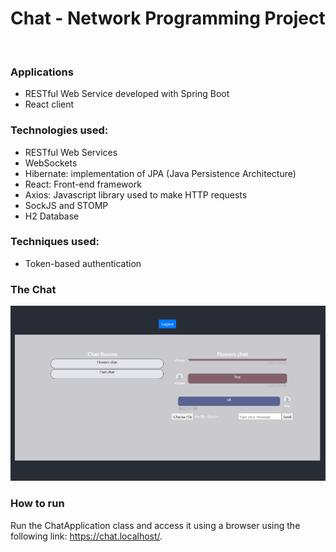 # Chat - Network Programming Project

<br>

### Applications
* RESTful Web Service developed with Spring Boot
* React client

### Technologies used:
* RESTful Web Services
* WebSockets
* Hibernate: implementation of JPA (Java Persistence Architecture)
* React: Front-end framework
* Axios: Javascript library used to make HTTP requests
* SockJS and STOMP
* H2 Database

### Techniques used:
* Token-based authentication

### The Chat
![chat](./images/chat.PNG)

### How to run 
Run the ChatApplication class and access it using a browser using the following link: https://chat.localhost/.
